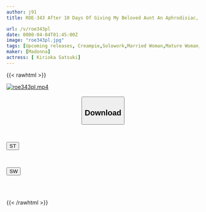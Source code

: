 ```yaml
---
author: j91
title: ROE-343 After 10 Days Of Giving My Beloved Aunt An Aphrodisiac, She Became A Horny Sex Slave Who Was Ready For Unlimited Creampie Action... Satsuki Kirioka

url: /v/roe343pl
date: 0000-04-04T01:45:00Z
image: "roe343pl.jpg"
tags: [Upcoming releases, Creampie,Solowork,Married Woman,Mature Woman,Acme · Orgasm,Aunt	]
maker: [Madonna]
actress: [ Kirioka Satsuki]
---
```



{{< rawhtml >}}

<div class="video" data-videoid="pending_link.html">
    <a href="javascript:;">
        <img src="/v/roe343pl/roe343pl.jpg" width="WIDTH" height="HEIGHT" alt="roe343pl.mp4" loading="lazy">
    </a>
</div>

<script type="text/javascript" src="https://j91.asia/asset/on-demand-pend.js"></script>

<br>
  <link rel="stylesheet" href="https://j91.asia/asset/bs5.css">
  
  <center>
  <button class="btn btn-primary" type="button" data-bs-toggle="collapse" data-bs-target=".multi-collapse" aria-expanded="false" aria-controls="multiCollapseExample1 multiCollapseExample2"><h2>Download</h2></button></center>
</p>
<div class="row">
  <div class="col">
    <div class="collapse multi-collapse" id="multiCollapseExample1">
      <div class="card card-body">
	      	      <br>
<div class="buttons">  
<p><a href="https://j91.asia/pending_link.html" target="_blank"><button class="btn-hover color-3"><i class="fa fa-download"></i> ST</button></a></p></div>
    </div>
  </div>
</div>
  <div class="col">
    <div class="collapse multi-collapse" id="multiCollapseExample2">
      <div class="card card-body">
	      <br>
<div class="buttons">
<p><a href="https://j91.asia/pending_link.html" target="_blank"><button class="btn-hover color-2"><i class="fa fa-download"></i> SW</button></a></p></div>
<br><br>
      </div>
    </div>
  </div>
</div>

{{< /rawhtml >}}